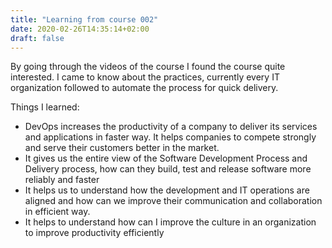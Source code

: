 ```yaml
---
title: "Learning from course 002"
date: 2020-02-26T14:35:14+02:00
draft: false
---
```


By going through the videos of the course I found the course quite interested. I came to know about the practices, currently every IT organization followed to automate the process for quick delivery.

Things I learned:

- DevOps increases the productivity of a company to deliver its services and applications in faster way. It helps companies to compete strongly and serve their customers better in the market.
- It gives us the entire view of the Software Development Process and Delivery process, how can they build, test and release software more reliably and faster
- It helps us to understand how the development and IT operations are aligned and how can we improve their communication and collaboration in efficient way.
- It helps to understand how can I improve the culture in an organization to improve productivity efficiently


